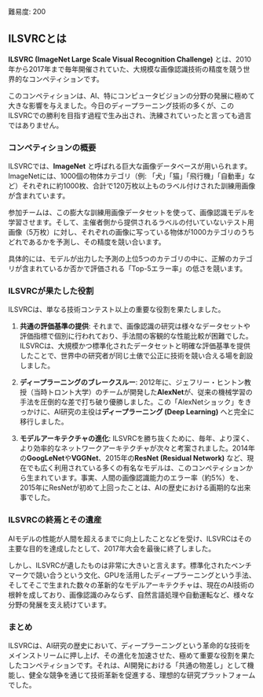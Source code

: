 難易度: 200

## ILSVRCとは

**ILSVRC (ImageNet Large Scale Visual Recognition Challenge)** とは、2010年から2017年まで毎年開催されていた、大規模な画像認識技術の精度を競う世界的なコンペティションです。

このコンペティションは、AI、特にコンピュータビジョンの分野の発展に極めて大きな影響を与えました。今日のディープラーニング技術の多くが、このILSVRCでの勝利を目指す過程で生み出され、洗練されていったと言っても過言ではありません。

### コンペティションの概要

ILSVRCでは、**ImageNet** と呼ばれる巨大な画像データベースが用いられます。ImageNetには、1000個の物体カテゴリ（例: 「犬」「猫」「飛行機」「自動車」など）それぞれに約1000枚、合計で120万枚以上ものラベル付けされた訓練用画像が含まれています。

参加チームは、この膨大な訓練用画像データセットを使って、画像認識モデルを学習させます。そして、主催者側から提供されるラベルの付いていないテスト用画像（5万枚）に対し、それぞれの画像に写っている物体が1000カテゴリのうちどれであるかを予測し、その精度を競い合います。

具体的には、モデルが出力した予測の上位5つのカテゴリの中に、正解のカテゴリが含まれているか否かで評価される「Top-5エラー率」の低さを競います。

### ILSVRCが果たした役割

ILSVRCは、単なる技術コンテスト以上の重要な役割を果たしました。

1.  **共通の評価基準の提供**: それまで、画像認識の研究は様々なデータセットや評価指標で個別に行われており、手法間の客観的な性能比較が困難でした。ILSVRCは、大規模かつ標準化されたデータセットと明確な評価基準を提供したことで、世界中の研究者が同じ土俵で公正に技術を競い合える場を創設しました。

2.  **ディープラーニングのブレークスルー**: 2012年に、ジェフリー・ヒントン教授（当時トロント大学）のチームが開発した**AlexNet**が、従来の機械学習の手法を圧倒的な差で打ち破り優勝しました。この「AlexNetショック」をきっかけに、AI研究の主役は**ディープラーニング (Deep Learning)** へと完全に移行しました。

3.  **モデルアーキテクチャの進化**: ILSVRCを勝ち抜くために、毎年、より深く、より効率的なネットワークアーキテクチャが次々と考案されました。2014年の**GoogLeNet**や**VGGNet**、2015年の**ResNet (Residual Network)** など、現在でも広く利用されている多くの有名なモデルは、このコンペティションから生まれています。事実、人間の画像認識能力のエラー率（約5%）を、2015年にResNetが初めて上回ったことは、AIの歴史における画期的な出来事でした。

### ILSVRCの終焉とその遺産

AIモデルの性能が人間を超えるまでに向上したことなどを受け、ILSVRCはその主要な目的を達成したとして、2017年大会を最後に終了しました。

しかし、ILSVRCが遺したものは非常に大きいと言えます。標準化されたベンチマークで競い合うという文化、GPUを活用したディープラーニングという手法、そしてそこで生まれた数々の革新的なモデルアーキテクチャは、現在のAI技術の根幹を成しており、画像認識のみならず、自然言語処理や自動運転など、様々な分野の発展を支え続けています。

### まとめ

ILSVRCは、AI研究の歴史において、ディープラーニングという革命的な技術をメインストリームに押し上げ、その進化を加速させた、極めて重要な役割を果たしたコンペティションです。それは、AI開発における「共通の物差し」として機能し、健全な競争を通じて技術革新を促進する、理想的な研究プラットフォームでした。